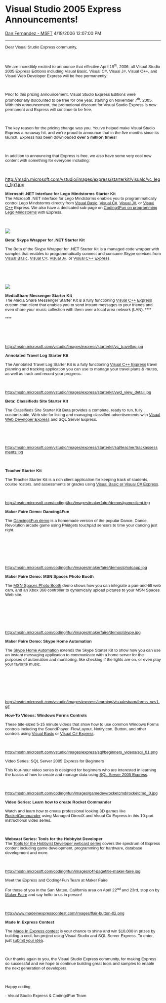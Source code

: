 <div id="page">

# Visual Studio 2005 Express Announcements\!

[Dan Fernandez -
MSFT](https://social.msdn.microsoft.com/profile/Dan%20Fernandez%20-%20MSFT)
4/19/2006 12:07:00 PM

-----

<div id="content">

<span style="FONT-SIZE: 10pt; FONT-FAMILY: Arial">Dear Visual Studio
Express community,</span>

<span style="FONT-SIZE: 10pt; FONT-FAMILY: Arial"></span>

 

<span style="FONT-SIZE: 10pt; FONT-FAMILY: Arial">We are incredibly
excited to announce that effective April 19<sup>th</sup>, 2006, all
Visual Studio 2005 Express Editions including Visual Basic, Visual C\#,
Visual J\#, Visual C++, and Visual Web Developer Express will be free
permanently\!</span>

<span style="FONT-SIZE: 10pt; FONT-FAMILY: Arial"></span>

 

<span style="FONT-SIZE: 10pt; FONT-FAMILY: Arial">Prior to this pricing
announcement, Visual Studio Express Editions were promotionally
discounted to be free for one year, starting on November 7<sup>th</sup>,
2005. With this announcement, the promotional discount for Visual Studio
Express is now permanent and Express will continue to be free.</span>

<span style="FONT-SIZE: 10pt; FONT-FAMILY: Arial"></span>

 

<span style="FONT-SIZE: 10pt; FONT-FAMILY: Arial">The key reason for the
pricing change was you. You’ve helped make Visual Studio Express a
runaway hit, and we’re proud to announce that in the five months since
its launch, Express has been downloaded **over** **5 million times**\!
</span>

<span style="FONT-SIZE: 10pt; FONT-FAMILY: Arial"></span>

 

<span style="FONT-SIZE: 10pt; FONT-FAMILY: Arial">In addition to
announcing that Express is free, we also have some very cool new content
with something for everyone
including:</span>

<span style="FONT-SIZE: 10pt; FONT-FAMILY: Arial"></span>

 

<http://msdn.microsoft.com/vstudio/images/express/starterkit/visualc/vc_lego_fig1.jpg>

**<span style="FONT-SIZE: 10pt; FONT-FAMILY: Arial">Microsoft .NET
Interface for Lego Mindstorms Starter
Kit</span>**<span style="FONT-SIZE: 10pt; FONT-FAMILY: Arial">  
The Microsoft .NET interface for Lego Mindstorms enables you to
programmatically control Lego Mindstorms directly from [Visual
Basic](http://msdn.microsoft.com/vstudio/express/vb/starterkit/default.aspx#lego),
[Visual
C\#](http://msdn.microsoft.com/vstudio/express/visualcsharp/starterkit/default.aspx#lego),
[Visual
J\#](http://msdn.microsoft.com/vstudio/express/visualJ/starterkit/default.aspx#lego),
or [Visual
C++](http://msdn.microsoft.com/vstudio/express/visualc/starterkit/default.aspx#lego)
Express. We also have a dedicated sub-page on [Coding4Fun on programming
Lego Mindstorms](http://msdn.microsoft.com/coding4fun/lego/default.aspx)
with
Express.</span>

<span style="FONT-SIZE: 10pt; FONT-FAMILY: Arial"></span>

 

<span style="FONT-SIZE: 10pt; FONT-FAMILY: Arial">[![](http://msdn.microsoft.com/vstudio/images/express/starterkit/CallSample_thumb.jpg)](http://msdn.microsoft.com/vstudio/images/express/starterkit/CallSample.jpg)</span>

<span style="FONT-SIZE: 10pt; FONT-FAMILY: Arial"></span>

**<span style="FONT-SIZE: 10pt; FONT-FAMILY: Arial">Beta: Skype Wrapper
for .NET Starter Kit</span>**

<span style="FONT-SIZE: 10pt; FONT-FAMILY: Arial">The Beta of the Skype
Wrapper for .NET Starter Kit is a managed code wrapper with samples that
enables to programmatically connect and consume Skype services from
[Visual
Basic](http://msdn.microsoft.com/vstudio/express/vb/starterkit/default.aspx#skype),
[Visual
C\#](http://msdn.microsoft.com/vstudio/express/visualcsharp/starterkit/default.aspx#skype),
[Visual
J\#](http://msdn.microsoft.com/vstudio/express/visualJ/starterkit/default.aspx#skype),
or [Visual C++
Express](http://msdn.microsoft.com/vstudio/express/visualc/starterkit/default.aspx#skype).
</span>

<span style="FONT-SIZE: 10pt; FONT-FAMILY: Arial"></span>

 

<span style="FONT-SIZE: 10pt; FONT-FAMILY: Arial"></span>

 

<span style="FONT-SIZE: 10pt; FONT-FAMILY: Arial">[![](http://msdnprod/vstudio/images/express/starterkit/vc_chatonline_thumb.jpg)](http://msdnprod/vstudio/images/express/starterkit/callsample.jpg)
</span>

**<span style="FONT-SIZE: 10pt; FONT-FAMILY: Arial">MediaShare Messenger
Starter Kit  
</span>**<span style="FONT-SIZE: 10pt; FONT-FAMILY: Arial">The Media
Share Messenger Starter Kit is a fully functioning [Visual C++
Express](http://msdn.microsoft.com/vstudio/express/visualc/starterkit/default.aspx#MediaShare)
custom chat client that enables you to send instant messages to your
friends and even share your music collection with them over a local area
network (LAN). ****
</span>

<span style="FONT-SIZE: 10pt; FONT-FAMILY: Arial">****</span>

 

**<span style="FONT-SIZE: 10pt; FONT-FAMILY: Arial"></span>**

 

<span style="FONT-SIZE: 10pt; FONT-FAMILY: Arial"><http://msdn.microsoft.com/vstudio/images/express/starterkit/vc_travellog.jpg>
</span>

**<span style="FONT-SIZE: 10pt; FONT-FAMILY: Arial">Annotated Travel Log
Starter Kit</span>**

<span style="FONT-SIZE: 10pt; FONT-FAMILY: Arial">The Annotated Travel
Log Starter Kit is a fully functioning [Visual C++
Express](http://msdn.microsoft.com/vstudio/express/visualc/starterkit/default.aspx#travel)
travel planning and tracking application you can use to manage your
travel plans & routes, as well as track and record your
progress.</span>

<span style="FONT-SIZE: 10pt; FONT-FAMILY: Arial"></span>

 

<span style="FONT-SIZE: 10pt; FONT-FAMILY: Arial"><http://msdn.microsoft.com/vstudio/images/express/starterkit/vwd_view_detail.jpg></span>

<span style="FONT-SIZE: 10pt; FONT-FAMILY: Arial">[](http://msdn.microsoft.com/vstudio/images/express/starterkit/vwd_view_detail.jpg)</span>

**<span style="FONT-SIZE: 10pt; FONT-FAMILY: Arial">Beta: Classifieds
Site Starter Kit</span>**

<span style="FONT-SIZE: 10pt; FONT-FAMILY: Arial">The Classifieds Site
Starter Kit Beta provides a complete, ready to run, fully customizable,
Web site for listing and managing classified advertisements with [Visual
Web Developer
Express](http://msdn.microsoft.com/vstudio/express/vwd/starterkit/default.aspx#classifieds)
and SQL Server
Express.</span>

<span style="FONT-SIZE: 10pt; FONT-FAMILY: Arial"></span>

 

<span style="FONT-SIZE: 10pt; FONT-FAMILY: Arial"></span>

 

<span style="FONT-SIZE: 10pt; FONT-FAMILY: Arial"><http://msdn.microsoft.com/vstudio/images/express/starterkit/sql/teacher/trackassessments.jpg>
</span>

**<span style="FONT-SIZE: 10pt; FONT-FAMILY: Arial"></span>** 

**<span style="FONT-SIZE: 10pt; FONT-FAMILY: Arial">Teacher Starter
Kit</span>**

<span style="FONT-SIZE: 10pt; FONT-FAMILY: Arial">The Teacher Starter
Kit is a rich client application for keeping track of students, course
rosters, and assessments or grades using [Visual Basic or Visual C\#
Express](http://msdn.microsoft.com/vstudio/express/sql/starterkit/default.aspx#teacher).</span>

<span style="FONT-SIZE: 10pt; FONT-FAMILY: Arial"></span>

 

<span style="FONT-SIZE: 10pt; FONT-FAMILY: Arial"><http://msdn.microsoft.com/coding4fun/images/makerfaire/demos/gameclient.jpg>
</span>

**<span style="FONT-SIZE: 10pt; FONT-FAMILY: Arial">Maker Faire Demo:
Dancing4Fun </span>**

<span style="FONT-SIZE: 10pt; FONT-FAMILY: Arial">The [Dancing4Fun
demo](http://msdn.microsoft.com/coding4fun/makerfaire/default.aspx) is a
homemade version of the popular Dance, Dance, Revolution arcade game
using Phidgets touchpad sensors to time your dancing just right.
</span>

<span style="FONT-SIZE: 10pt; FONT-FAMILY: Arial"></span> 

<span style="FONT-SIZE: 10pt; FONT-FAMILY: Arial"></span>

 

**<span style="FONT-SIZE: 10pt; FONT-FAMILY: Arial"></span>**

 

<span style="FONT-SIZE: 10pt; FONT-FAMILY: Arial"><http://msdn.microsoft.com/coding4fun/images/makerfaire/demos/photoapp.jpg>
</span>

**<span style="FONT-SIZE: 10pt; FONT-FAMILY: Arial">Maker Faire Demo:
MSN Spaces Photo Booth </span>**

<span style="FONT-SIZE: 10pt; FONT-FAMILY: Arial">The [MSN Spaces Photo
Booth](http://msdn.microsoft.com/coding4fun/makerfaire/default.aspx)
demo shows how you can integrate a pan-and-tilt web cam, and an Xbox 360
controller to dynamically upload pictures to your MSN Spaces Web
site.</span>

<span style="FONT-SIZE: 10pt; FONT-FAMILY: Arial"></span> 

<span style="FONT-SIZE: 10pt; FONT-FAMILY: Arial"></span>

 

**<span style="FONT-SIZE: 10pt; FONT-FAMILY: Arial"></span>**

 

<span style="FONT-SIZE: 10pt; FONT-FAMILY: Arial"><http://msdn.microsoft.com/coding4fun/images/makerfaire/demos/skype.jpg>
</span>

**<span style="FONT-SIZE: 10pt; FONT-FAMILY: Arial">Maker Faire Demo:
Skype Home Automation</span>**

<span style="FONT-SIZE: 10pt; FONT-FAMILY: Arial">The [Skype Home
Automation](http://msdn.microsoft.com/coding4fun/makerfaire/default.aspx)
extends the Skype Starter Kit to show how you can use an instant
messaging application to communicate with a home server for the purposes
of automation and monitoring, like checking if the lights are on, or
even play your favorite
music.</span>

<span style="FONT-SIZE: 10pt; FONT-FAMILY: Arial"></span> 

<span style="FONT-SIZE: 10pt; FONT-FAMILY: Arial"></span>

 

<span style="FONT-SIZE: 10pt; FONT-FAMILY: Arial"></span>

 

<span style="FONT-SIZE: 10pt; FONT-FAMILY: Arial"><http://msdn.microsoft.com/vstudio/images/express/learning/visualcsharp/forms_vcs1.gif></span>

**<span style="FONT-SIZE: 10pt; FONT-FAMILY: Arial">How-To Videos:
Windows Forms Controls</span>**

<span style="FONT-SIZE: 10pt; FONT-FAMILY: Arial">These bite-sized 5-15
minute videos that show how to use common Windows Forms controls
including the SoundPlayer, FlowLayout, NotifyIcon, Button, and other
controls using [Visual
Basic](http://msdn.microsoft.com/vstudio/express/vb/learning/#forms) or
[Visual C\#
Express](http://msdn.microsoft.com/vstudio/express/visualcsharp/learning/default.aspx#forms).</span>

<span style="FONT-SIZE: 10pt; FONT-FAMILY: Arial"></span>

 

<span style="FONT-SIZE: 10pt; FONT-FAMILY: Arial"><http://msdn.microsoft.com/vstudio/images/express/sql/beginners_videos/sql_01.png></span>

<span style="FONT-SIZE: 10pt; FONT-FAMILY: Arial">Video Series: SQL
Server 2005 Express for Beginners</span>

<span style="FONT-SIZE: 10pt; FONT-FAMILY: Arial">This four-hour video
series is designed for beginners who are interested in learning the
basics of how to create and manage data using [SQL Server 2005
Express](http://msdn.microsoft.com/vstudio/express/sql/learning/default.aspx).
</span>

<span style="FONT-SIZE: 10pt; FONT-FAMILY: Arial"></span>

 

<span style="FONT-SIZE: 10pt; FONT-FAMILY: Arial"><http://msdn.microsoft.com/coding4fun/images/gamedev/rocketcmd/rocketcmd_0.jpg></span>

**<span style="FONT-SIZE: 10pt; FONT-FAMILY: Arial">Video Series: Learn
how to create Rocket Commander</span>**

<span style="FONT-SIZE: 10pt; FONT-FAMILY: Arial">Watch and learn how to
create professional looking 3D games like
[RocketCommander](http://msdn.microsoft.com/coding4fun/gamedevelopment/rocketcmd/default.aspx)
using Managed DirectX and Visual C\# Express in this 10-part
instructional video series.<span style="mso-spacerun: yes"> 
</span></span>

**<span style="FONT-SIZE: 10pt; FONT-FAMILY: Arial"></span>**

 

**<span style="FONT-SIZE: 10pt; FONT-FAMILY: Arial">Webcast Series:
Tools for the Hobbyist Developer  
</span>**<span style="FONT-SIZE: 10pt; FONT-FAMILY: Arial">The [Tools
for the Hobbyist Developer webcast
series](http://www.microsoft.com/events/series/msdncodingbasics.mspx)
covers the spectrum of Express content including game development,
programming for hardware, database development and more.
</span>

<span style="FONT-SIZE: 10pt; FONT-FAMILY: Arial"></span>

 

<span style="FONT-SIZE: 10pt; FONT-FAMILY: Arial"><http://msdn.microsoft.com/coding4fun/images/c4f-pagetitle-maker-faire.jpg></span>

<span style="FONT-SIZE: 10pt; FONT-FAMILY: Arial">Meet the Express and
Coding4Fun Team at Maker Faire</span>

<span style="FONT-SIZE: 10pt; FONT-FAMILY: Arial">For those of you in
the San Mateo, California area on April 22<sup>nd</sup> and 23rd, stop
on by [Maker Faire](http://makezine.com/faire/) and say hello to us in
person\!
</span>

<span style="FONT-SIZE: 10pt; FONT-FAMILY: Arial"></span>

 

<span style="FONT-SIZE: 10pt; FONT-FAMILY: Arial"><http://www.madeinexpresscontest.com/images/flair-button-02.png>
</span>

**<span style="FONT-SIZE: 10pt; FONT-FAMILY: Arial">Made In Express
Contest</span>**

<span style="FONT-SIZE: 10pt; FONT-FAMILY: Arial">The [Made In Express
contest](http://www.madeinexpresscontest.com/) is your chance to shine
and win $10,000 in prizes by building a cool, fun project using Visual
Studio and SQL Server Express. To enter, just [submit your
idea](http://www.madeinexpresscontest.com/entry.asp). </span>

<span style="FONT-SIZE: 10pt; FONT-FAMILY: Arial"></span>

 

<span style="FONT-SIZE: 10pt; FONT-FAMILY: Arial">Our thanks again to
you, the Visual Studio Express community, for making Express so
successful and we hope to continue building great tools and samples to
enable the next generation of developers. </span>

<span style="FONT-SIZE: 10pt; FONT-FAMILY: Arial"></span>

 

<span style="FONT-SIZE: 10pt; FONT-FAMILY: Arial">Happy coding,</span>

<span style="FONT-SIZE: 10pt; FONT-FAMILY: Arial">- Visual Studio
Express & Coding4Fun Team</span>

</div>

</div>
